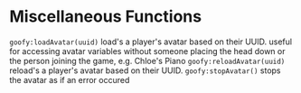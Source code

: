 # Miscellaneous Functions

`goofy:loadAvatar(uuid)` load's a player's avatar based on their UUID. useful for accessing avatar variables without someone placing the head down or the person joining the game, e.g. Chloe's Piano
`goofy:reloadAvatar(uuid)` reload's a player's avatar based on their UUID.
`goofy:stopAvatar()` stops the avatar as if an error occured
